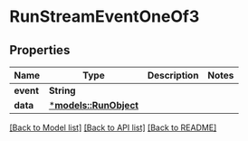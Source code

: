 # RunStreamEventOneOf3

## Properties
Name | Type | Description | Notes
------------ | ------------- | ------------- | -------------
**event** | **String** |  | 
**data** | [***models::RunObject**](RunObject.md) |  | 

[[Back to Model list]](../README.md#documentation-for-models) [[Back to API list]](../README.md#documentation-for-api-endpoints) [[Back to README]](../README.md)


